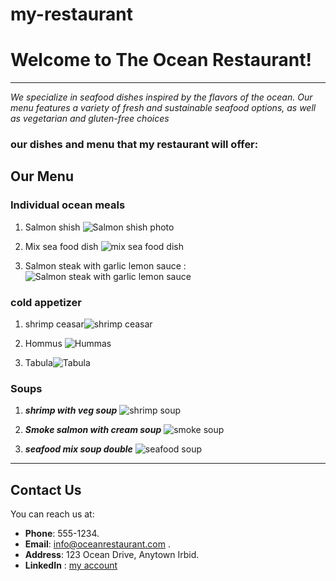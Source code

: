 # my-restaurant

 # Welcome to  **The Ocean** Restaurant!

 ---


*We specialize in seafood dishes inspired by the flavors of the ocean. Our menu features a variety of fresh and sustainable seafood options, as well as vegetarian and gluten-free choices*


### **our dishes and menu  that my restaurant will offer**: 



## **Our Menu**

### Individual ocean meals

1. Salmon shish  ![Salmon shish photo ](https://files.selecthealth.cloud/api/public/content/221545-Salmon_Kebabs_blog_lg.jpg)

2. Mix sea food dish ![mix sea food dish](https://images.eatsmarter.com/sites/default/files/styles/576x432/public/spanish-rice-with-mixed-seafood-511825.jpg)

3. Salmon steak with garlic lemon sauce : ![Salmon steak with garlic lemon sauce ](https://www.cookingclassy.com/wp-content/uploads/2017/02/skillet-seared-salmon-2.jpg)

### cold appetizer


1. shrimp ceasar![shrimp ceasar](https://food-fanatic-res.cloudinary.com/iu/s--KyLPhOK9--/t_xlarge_l/cs_srgb,f_auto,fl_strip_profile.lossy,q_auto:420/v1469114722/spicy-shrimp-caesar-photo.jpg)

2. Hommus ![Hummas](https://cookingwithayeh.com/wp-content/uploads/2020/11/Best-Hummus-1-768x960.jpg)

3. Tabula![Tabula](https://media-cdn.tripadvisor.com/media/photo-s/07/46/f3/7e/tabula.jpg)


### Soups

1. ***shrimp with veg soup*** ![shrimp soup](https://food.fnr.sndimg.com/content/dam/images/food/fullset/2019/12/24/0/FNM_010120-Hot-and-Sour-Shrimp-Noodle-Soup_s4x3.jpg.rend.hgtvcom.826.620.suffix/1577211995054.jpeg)

2. ***Smoke salmon with cream soup*** ![smoke soup](https://assets.epicurious.com/photos/560d9aae7b55306961bf7949/1:1/w_1600,c_limit/240816_hires.jpg)

3. ***seafood mix soup double*** ![seafood soup](https://soufflebombay.com/wp-content/uploads/2021/03/DSC_1209-1536x1024.jpg)

----
## Contact Us

You can reach us at:

- **Phone**: 555-1234.
- **Email**: info@oceanrestaurant.com .
- **Address**: 123 Ocean Drive, Anytown Irbid.
- **LinkedIn** : [my account](www.linkedin.com/profile)

